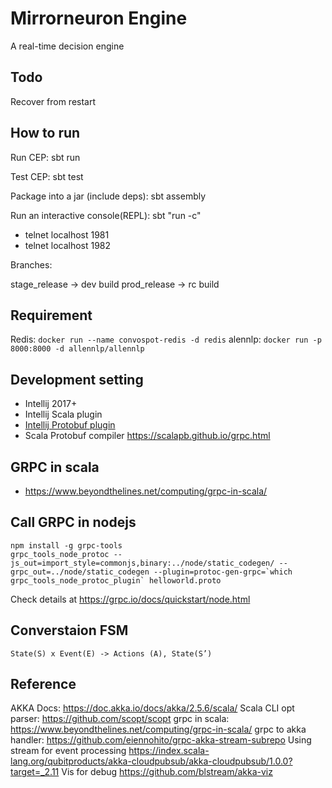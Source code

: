 # Mirrorneuron Engine

A real-time decision engine

## Todo

Recover from restart

## How to run

Run CEP:
sbt run

Test CEP:
sbt test



Package into a jar (include deps):
sbt assembly

Run an interactive console(REPL):
sbt "run -c"

* telnet localhost 1981
* telnet localhost 1982

Branches:

stage_release -> dev build
prod_release -> rc build

## Requirement

Redis: ``docker run --name convospot-redis -d redis``
alennlp: ``docker run -p 8000:8000 -d allennlp/allennlp``

## Development setting

* Intellij 2017+
* Intellij Scala plugin
* [Intellij Protobuf plugin](https://plugins.jetbrains.com/plugin/8277-protobuf-support)
* Scala Protobuf compiler https://scalapb.github.io/grpc.html

## GRPC in scala

* https://www.beyondthelines.net/computing/grpc-in-scala/

## Call GRPC in nodejs

```
npm install -g grpc-tools
grpc_tools_node_protoc --js_out=import_style=commonjs,binary:../node/static_codegen/ --grpc_out=../node/static_codegen --plugin=protoc-gen-grpc=`which grpc_tools_node_protoc_plugin` helloworld.proto
```

Check details at https://grpc.io/docs/quickstart/node.html

## Converstaion FSM

``State(S) x Event(E) -> Actions (A), State(S’)``

## Reference

AKKA Docs: https://doc.akka.io/docs/akka/2.5.6/scala/
Scala CLI opt parser: https://github.com/scopt/scopt
grpc in scala: https://www.beyondthelines.net/computing/grpc-in-scala/
grpc to akka handler: https://github.com/eiennohito/grpc-akka-stream-subrepo
Using stream for event processing https://index.scala-lang.org/qubitproducts/akka-cloudpubsub/akka-cloudpubsub/1.0.0?target=_2.11
Vis for debug https://github.com/blstream/akka-viz